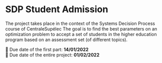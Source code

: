 # SDP Student Admission

The project takes place in the context of the Systems Decision Process course of CentraleSupélec
The goal is to find the best parameters on an optimization problem to accept a set of students in the higher education program based on an assessment set (of different topics).

:date: Due date of the first part: **14/01/2022** \
:date: Due date of the entire project: **01/02/2022**